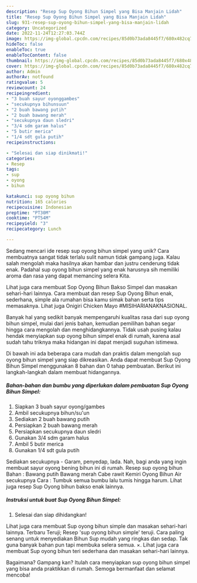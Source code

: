 ```yaml
---
description: "Resep Sup Oyong Bihun Simpel yang Bisa Manjain Lidah"
title: "Resep Sup Oyong Bihun Simpel yang Bisa Manjain Lidah"
slug: 931-resep-sup-oyong-bihun-simpel-yang-bisa-manjain-lidah
category: Uncategorized
date: 2022-11-24T12:27:03.744Z
image: https://img-global.cpcdn.com/recipes/85d0b73ada8445f7/680x482cq70/sup-oyong-bihun-simpel-foto-resep-utama.jpg
hideToc: false
enableToc: true
enableTocContent: false
thumbnail: https://img-global.cpcdn.com/recipes/85d0b73ada8445f7/680x482cq70/sup-oyong-bihun-simpel-foto-resep-utama.jpg
cover: https://img-global.cpcdn.com/recipes/85d0b73ada8445f7/680x482cq70/sup-oyong-bihun-simpel-foto-resep-utama.jpg
author: Admin
authorAv: notfound
ratingvalue: 5
reviewcount: 24
recipeingredient:
- "3 buah sayur oyonggambes"
- "secukupnya bihunsuun"
- "2 buah bawang putih"
- "2 buah bawang merah"
- "secukupnya daun sledri"
- "3/4 sdm garam halus"
- "5 butir merica"
- "1/4 sdt gula putih"
recipeinstructions:

- "Selesai dan siap dinikmati!"
categories:
- Resep
tags:
- sup
- oyong
- bihun

katakunci: sup oyong bihun 
nutrition: 165 calories
recipecuisine: Indonesian
preptime: "PT30M"
cooktime: "PT54M"
recipeyield: "3"
recipecategory: Lunch

---
```





Sedang mencari ide resep sup oyong bihun simpel yang unik? Cara membuatnya sangat tidak terlalu sulit namun tidak gampang juga. Kalau salah mengolah maka hasilnya akan hambar dan justru cenderung tidak enak. Padahal sup oyong bihun simpel yang enak harusnya sih memiliki aroma dan rasa yang dapat memancing selera Kita.





Lihat juga cara membuat Sop Oyong Bihun Bakso Simpel dan masakan sehari-hari lainnya. Cara membuat dan resep Sup Oyong Bihun enak, sederhana, simple ala rumahan bisa kamu simak bahan serta tips memasaknya. Lihat juga Onigiri Chicken Mayo #MISIHARIANAKNASIONAL.

Banyak hal yang sedikit banyak mempengaruhi kualitas rasa dari sup oyong bihun simpel, mulai dari jenis bahan, kemudian pemilihan bahan segar hingga cara mengolah dan menghidangkannya. Tidak usah pusing kalau hendak menyiapkan sup oyong bihun simpel enak di rumah, karena asal sudah tahu triknya maka hidangan ini dapat menjadi suguhan istimewa.






Di bawah ini ada beberapa cara mudah dan praktis dalam mengolah sup oyong bihun simpel yang siap dikreasikan. Anda dapat membuat Sup Oyong Bihun Simpel menggunakan 8 bahan dan 0 tahap pembuatan. Berikut ini langkah-langkah dalam membuat hidangannya.

<!--inarticleads1-->

##### Bahan-bahan dan bumbu yang diperlukan dalam pembuatan Sup Oyong Bihun Simpel:

1. Siapkan 3 buah sayur oyong/gambes
1. Ambil secukupnya bihun/su&#39;un
1. Sediakan 2 buah bawang putih
1. Persiapkan 2 buah bawang merah
1. Persiapkan secukupnya daun sledri
1. Gunakan 3/4 sdm garam halus
1. Ambil 5 butir merica
1. Gunakan 1/4 sdt gula putih


Sediakan secukupnya - Garam, penyedap, lada. Nah, bagi anda yang ingin membuat sayur oyong bening bihun ini di rumah. Resep sup oyong bihun Bahan : Bawang putih Bawang merah Cabe rawit Kemiri Oyong Bihun Air secukupnya Cara : Tumbuk semua bumbu lalu tumis hingga harum. Lihat juga resep Sup Oyong bihun bakso enak lainnya. 

<!--inarticleads2-->

##### Instruksi untuk buat Sup Oyong Bihun Simpel:


1. Selesai dan siap dihidangkan!

Lihat juga cara membuat Sup oyong bihun simple dan masakan sehari-hari lainnya. Terbaru Teruji; Resep &#39;sup oyong bihun simple&#39; teruji. Cara paling senang untuk menyediakan Bihun Sup mudah yang ringkas dan sedap. Tak guna banyak bahan pun tapi membuka selera semua. ×. Lihat juga cara membuat Sup oyong bihun teri sederhana dan masakan sehari-hari lainnya. 

Bagaimana? Gampang kan? Itulah cara menyiapkan sup oyong bihun simpel yang bisa anda praktikkan di rumah. Semoga bermanfaat dan selamat mencoba!
